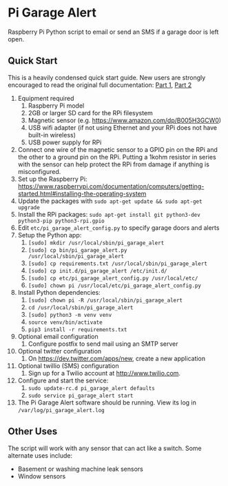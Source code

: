 Pi Garage Alert
===============

Raspberry Pi Python script to email or send an SMS if a garage door is left open.


Quick Start
---------------

This is a heavily condensed quick start guide. New users are strongly encouraged to read the original full documentation: [Part 1](https://web.archive.org/web/20230406173732/https://www.richlynch.com/2013/07/27/pi_garage_alert_1/), [Part 2](https://web.archive.org/web/20230311070645/https://www.richlynch.com/2013/08/04/pi_garage_alert_2/)
 
1. Equipment required
	1. Raspberry Pi model
	1. 2GB or larger SD card for the RPi filesystem
	1. Magnetic sensor (e.g. https://www.amazon.com/dp/B005H3GCW0)
	1. USB wifi adapter (if not using Ethernet and your RPi does not have built-in wireless)
	1. USB power supply for RPi
1. Connect one wire of the magnetic sensor to a GPIO pin on the RPi and the other to a ground pin on the RPi. Putting a 1kohm resistor in series with the sensor can help protect the RPi from damage if anything is misconfigured.
1. Set up the Raspberry Pi: https://www.raspberrypi.com/documentation/computers/getting-started.html#installing-the-operating-system
1. Update the packages with `sudo apt-get update && sudo apt-get upgrade`
1. Install the RPi packages: `sudo apt-get install git python3-dev python3-pip python3-rpi.gpio`
1. Edit `etc/pi_garage_alert_config.py` to specify garage doors and alerts
1. Setup the Python app:
	1. `[sudo] mkdir /usr/local/sbin/pi_garage_alert`
	1. `[sudo] cp bin/pi_garage_alert.py /usr/local/sbin/pi_garage_alert`
	1. `[sudo] cp requirements.txt /usr/local/sbin/pi_garage_alert`
	1. `[sudo] cp init.d/pi_garage_alert /etc/init.d/`
	1. `[sudo] cp etc/pi_garage_alert_config.py /usr/local/etc/`
	1. `[sudo] chown pi /usr/local/etc/pi_garage_alert_config.py`
1. Install Python dependencies:
	1. `[sudo] chown pi -R /usr/local/sbin/pi_garage_alert`
	1. `cd /usr/local/sbin/pi_garage_alert`
	1. `[sudo] python3 -m venv venv`
	1. `source venv/bin/activate`
	1. `pip3 install -r requirements.txt`
1. Optional email configuration
	1. Configure postfix to send mail using an SMTP server
1. Optional twitter configuration
	1. On https://dev.twitter.com/apps/new, create a new application
1. Optional twillio (SMS) configuration
	1. Sign up for a Twilio account at http://www.twilio.com.
1. Configure and start the service:
	1. `sudo update-rc.d pi_garage_alert defaults`
	1. `sudo service pi_garage_alert start`
1. The Pi Garage Alert software should be running. View its log in `/var/log/pi_garage_alert.log`

Other Uses
---------------

The script will work with any sensor that can act like a switch. Some alternate uses include:

* Basement or washing machine leak sensors
* Window sensors
